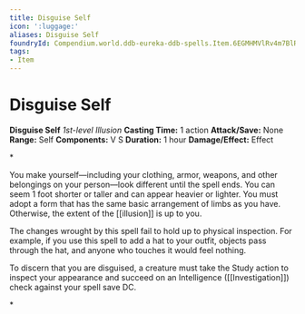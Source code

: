 ```yaml
---
title: Disguise Self
icon: ':luggage:'
aliases: Disguise Self
foundryId: Compendium.world.ddb-eureka-ddb-spells.Item.6EGMHMVlRv4m7BlR
tags:
- Item
---
```


# Disguise Self

**Disguise Self**
_1st-level Illusion_
**Casting Time:** 1 action
**Attack/Save:** None
**Range:** Self
**Components:** V S
**Duration:** 1 hour
**Damage/Effect:** Effect

*<p>You make yourself—including your clothing, armor, weapons, and other belongings on your person—look different until the spell ends. You can seem 1 foot shorter or taller and can appear heavier or lighter. You must adopt a form that has the same basic arrangement of limbs as you have. Otherwise, the extent of the [[illusion]] is up to you.

The changes wrought by this spell fail to hold up to physical inspection. For example, if you use this spell to add a hat to your outfit, objects pass through the hat, and anyone who touches it would feel nothing.

To discern that you are disguised, a creature must take the Study action to inspect your appearance and succeed on an Intelligence ([[Investigation]]) check against your spell save DC.</p>*